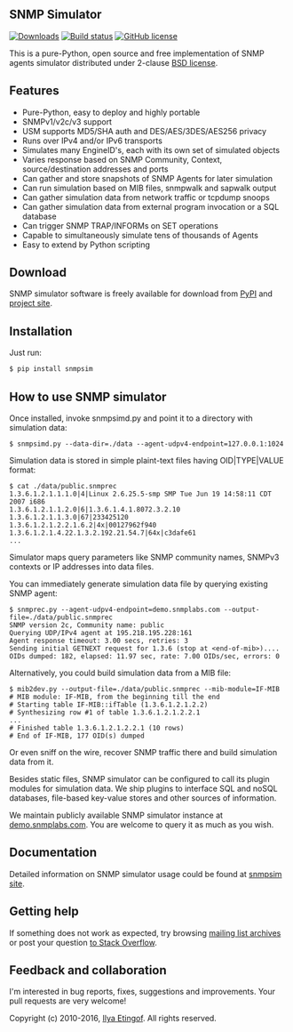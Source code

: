 
SNMP Simulator
--------------

[![Downloads](https://img.shields.io/pypi/dm/snmpsim.svg)](https://pypi.python.org/pypi/snmpsim)
[![Build status](https://travis-ci.org/etingof/snmpsim.svg?branch=master)](https://secure.travis-ci.org/etingof/snmpsim)
[![GitHub license](https://img.shields.io/badge/license-BSD-blue.svg)](https://raw.githubusercontent.com/etingof/snmpsim/master/LICENSE.txt)

This is a pure-Python, open source and free implementation of SNMP agents simulator
distributed under 2-clause [BSD license](http://pysnmp.sourceforge.net/license.html).

Features
--------

* Pure-Python, easy to deploy and highly portable
* SNMPv1/v2c/v3 support
* USM supports MD5/SHA auth and DES/AES/3DES/AES256 privacy
* Runs over IPv4 and/or IPv6 transports
* Simulates many EngineID's, each with its own set of simulated objects
* Varies response based on SNMP Community, Context, source/destination addresses and ports
* Can gather and store snapshots of SNMP Agents for later simulation
* Can run simulation based on MIB files, snmpwalk and sapwalk output
* Can gather simulation data from network traffic or tcpdump snoops
* Can gather simulation data from external program invocation or a SQL database
* Can trigger SNMP TRAP/INFORMs on SET operations
* Capable to simultaneously simulate tens of thousands of Agents
* Easy to extend by Python scripting


Download
--------

SNMP simulator software is freely available for download from [PyPI](https://pypi.python.org/pypi/snmpsim)
and [project site](http://snmpsim.sf.net/download.html).

Installation
------------

Just run:

```bash
$ pip install snmpsim
```

How to use SNMP simulator
-------------------------

Once installed, invoke snmpsimd.py and point it to a directory with simulation data:

```
$ snmpsimd.py --data-dir=./data --agent-udpv4-endpoint=127.0.0.1:1024
```

Simulation data is stored in simple plaint-text files having OID|TYPE|VALUE
format:

```
$ cat ./data/public.snmprec
1.3.6.1.2.1.1.1.0|4|Linux 2.6.25.5-smp SMP Tue Jun 19 14:58:11 CDT 2007 i686
1.3.6.1.2.1.1.2.0|6|1.3.6.1.4.1.8072.3.2.10
1.3.6.1.2.1.1.3.0|67|233425120
1.3.6.1.2.1.2.2.1.6.2|4x|00127962f940
1.3.6.1.2.1.4.22.1.3.2.192.21.54.7|64x|c3dafe61
...
```

Simulator maps query parameters like SNMP community names, SNMPv3 contexts or
IP addresses into data files.

You can immediately generate simulation data file by querying existing SNMP agent:

```
$ snmprec.py --agent-udpv4-endpoint=demo.snmplabs.com --output-file=./data/public.snmprec
SNMP version 2c, Community name: public
Querying UDP/IPv4 agent at 195.218.195.228:161
Agent response timeout: 3.00 secs, retries: 3
Sending initial GETNEXT request for 1.3.6 (stop at <end-of-mib>)....
OIDs dumped: 182, elapsed: 11.97 sec, rate: 7.00 OIDs/sec, errors: 0
```

Alternatively, you could build simulation data from a MIB file:

```
$ mib2dev.py --output-file=./data/public.snmprec --mib-module=IF-MIB
# MIB module: IF-MIB, from the beginning till the end
# Starting table IF-MIB::ifTable (1.3.6.1.2.1.2.2)
# Synthesizing row #1 of table 1.3.6.1.2.1.2.2.1
...
# Finished table 1.3.6.1.2.1.2.2.1 (10 rows)
# End of IF-MIB, 177 OID(s) dumped
```

Or even sniff on the wire, recover SNMP traffic there and build simulation
data from it.

Besides static files, SNMP simulator can be configured to call its plugin modules
for simulation data. We ship plugins to interface SQL and noSQL databases, file-based
key-value stores and other sources of information.

We maintain publicly available SNMP simulator instance at 
[demo.snmplabs.com](http://snmpsim.sourceforge.net/public-snmp-simulator.html). You are
welcome to query it as much as you wish.

Documentation
-------------

Detailed information on SNMP simulator usage could be found at
[snmpsim site](http://snmpsim.sf.net/).

Getting help
------------

If something does not work as expected, try browsing
[mailing list archives](https://sourceforge.net/p/snmpsim/mailman/snmpsim-users/) or post
your question [to Stack Overflow](http://stackoverflow.com/questions/ask).

Feedback and collaboration
--------------------------

I'm interested in bug reports, fixes, suggestions and improvements. Your
pull requests are very welcome!

Copyright (c) 2010-2016, [Ilya Etingof](http://ilya@glas.net). All rights reserved.
